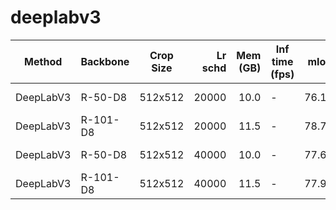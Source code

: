 # deeplabv3
|  Method   | Backbone | Crop Size | Lr schd | Mem (GB) | Inf time (fps) | mIoU  | mIoU(ms+flip) |                                                                                                                                                                                                    download                                                                                                                                                                                                    |
|-----------|----------|-----------|--------:|---------:|----------------|------:|--------------:|----------------------------------------------------------------------------------------------------------------------------------------------------------------------------------------------------------------------------------------------------------------------------------------------------------------------------------------------------------------------------------------------------------------|
| DeepLabV3 | R-50-D8  | 512x512   |   20000 |     10.0 | -              | 76.17 |         77.42 | [model](https://open-mmlab.s3.ap-northeast-2.amazonaws.com/mmsegmentation/models/deeplabv3/deeplabv3_r50-d8_512x512_20k_voc12aug/deeplabv3_r50-d8_512x512_20k_voc12aug_20200617_010906-596905ef.pth) &#124; [log](https://open-mmlab.s3.ap-northeast-2.amazonaws.com/mmsegmentation/models/deeplabv3/deeplabv3_r50-d8_512x512_20k_voc12aug/deeplabv3_r50-d8_512x512_20k_voc12aug_20200617_010906.log.json)     |
| DeepLabV3 | R-101-D8 | 512x512   |   20000 |     11.5 | -              | 78.70 |         79.95 | [model](https://open-mmlab.s3.ap-northeast-2.amazonaws.com/mmsegmentation/models/deeplabv3/deeplabv3_r101-d8_512x512_20k_voc12aug/deeplabv3_r101-d8_512x512_20k_voc12aug_20200617_010932-8d13832f.pth) &#124; [log](https://open-mmlab.s3.ap-northeast-2.amazonaws.com/mmsegmentation/models/deeplabv3/deeplabv3_r101-d8_512x512_20k_voc12aug/deeplabv3_r101-d8_512x512_20k_voc12aug_20200617_010932.log.json) |
| DeepLabV3 | R-50-D8  | 512x512   |   40000 |     10.0 | -              | 77.68 |         78.78 | [model](https://open-mmlab.s3.ap-northeast-2.amazonaws.com/mmsegmentation/models/deeplabv3/deeplabv3_r50-d8_512x512_40k_voc12aug/deeplabv3_r50-d8_512x512_40k_voc12aug_20200613_161546-2ae96e7e.pth) &#124; [log](https://open-mmlab.s3.ap-northeast-2.amazonaws.com/mmsegmentation/models/deeplabv3/deeplabv3_r50-d8_512x512_40k_voc12aug/deeplabv3_r50-d8_512x512_40k_voc12aug_20200613_161546.log.json)     |
| DeepLabV3 | R-101-D8 | 512x512   |   40000 |     11.5 | -              | 77.92 |         79.18 | [model](https://open-mmlab.s3.ap-northeast-2.amazonaws.com/mmsegmentation/models/deeplabv3/deeplabv3_r101-d8_512x512_40k_voc12aug/deeplabv3_r101-d8_512x512_40k_voc12aug_20200613_161432-0017d784.pth) &#124; [log](https://open-mmlab.s3.ap-northeast-2.amazonaws.com/mmsegmentation/models/deeplabv3/deeplabv3_r101-d8_512x512_40k_voc12aug/deeplabv3_r101-d8_512x512_40k_voc12aug_20200613_161432.log.json) |
